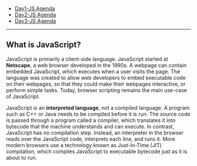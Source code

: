 - [Day1-JS Agenda](/js_day1.md)
- [Day2-JS Agenda](/js_day2.md)
- [Day3-JS Agenda](/js_day3.md)

***

## What is JavaScript? 

JavaScript is primarily a client-side language. JavaScript started at **Netscape**, a web browser developed in the 1990s. A webpage can contain embedded JavaScript, which executes when a user visits the page. The language was created to allow web developers to embed executable code on their webpages, so that they could make their webpages interactive, or perform simple tasks. Today, browser scripting remains the main use-case of JavaScript.

JavaScript is an **interpreted language**, not a compiled language. A program such as C++ or Java needs to be compiled before it is run. The source code is passed through a program called a compiler, which translates it into bytecode that the machine understands and can execute. In contrast, JavaScript has no compilation step. Instead, an interpreter in the browser reads over the JavaScript code, interprets each line, and runs it. More modern browsers use a technology known as Just-In-Time (JIT) compilation, which compiles JavaScript to executable bytecode just as it is about to run.
